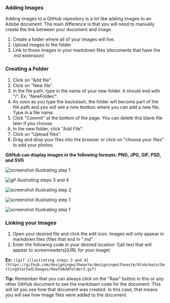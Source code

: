 ### Adding Images 

Adding images to a GitHub repository is a lot like adding images to an Adobe document. The main difference is that you will need to manually create the link between your document and image.

1. Create a folder where all of your images will live.
2. Upload images to the folder
3. Link to those images in your markdown files (documents that have the .md extension)

### Creating a Folder

1. Click on "Add file".
2. Click on "New file".
3. In the file path, type in the name of your new folder. It should end with "/". Ex: "NewFolder/".
4. As soon as you type the backslash, the folder will become part of the file path and you will see a new textbox where you can add a new file. Type in a file name.
5. Click "Commit" at the bottom of the page. You can delete this blank file later if you choose.
6. In the new folder, click "Add File".
7. Click on "Upload files".
8. Drag and drop your files into the browser or click on "choose your files" to add your photos.

**GitHub can display images in the following formats: PNG, JPG, GIF, PSD, and SVG**

![screenshot illustrating step 1](https://github.com/designingwithwaste/designingwithwaste/blob/main/GettingStarted/Images/HowToAddFolderGitHub1.png)

![gif illustrating steps 3 and 4](https://github.com/designingwithwaste/designingwithwaste/blob/main/GettingStarted/Images/HowToAddFolder3.gif)

![screenshot illustrating step 2](https://github.com/designingwithwaste/designingwithwaste/blob/main/GettingStarted/Images/HowToAddFolder5.png)

![screenshot illustrating step 1](https://github.com/designingwithwaste/designingwithwaste/blob/main/GettingStarted/Images/How%20To%20Add%20Folder%20GitHub6.png)

![screenshot illustrating step 1](https://github.com/designingwithwaste/designingwithwaste/blob/main/GettingStarted/Images/How%20To%20Add%20Folder%20GitHub8.png)

### Linking your Images

1. Open your desired file and click the edit icon. Images will only appear in markdown files (files that end in ".md".
2. Enter the following code in your desired location: ![alt text that will appear to screenreaders](URL for your image)

**Ex:** `![gif illustrating steps 3 and 4](https://github.com/designingwithwaste/designingwithwaste/blob/main/GettingStarted/Images/HowToAddFolder3.gif)`

**Tip:** Remember that you can always click on the "Raw" button in this or any other GitHub document to see the markdown code for the document. This will let you see how that document was created. In this case, that means you will see how image files were added to the document.
